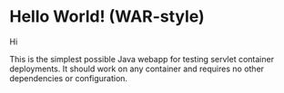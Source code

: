 Hello World! (WAR-style)
===============
Hi

This is the simplest possible Java webapp for testing servlet container deployments.  It should work on any container and requires no other dependencies or configuration.
